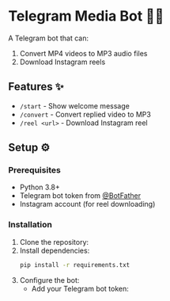 # Telegram Media Bot 🤖🎵

A Telegram bot that can:
1. Convert MP4 videos to MP3 audio files
2. Download Instagram reels

## Features ✨
- `/start` - Show welcome message
- `/convert` - Convert replied video to MP3
- `/reel <url>` - Download Instagram reel

## Setup ⚙️

### Prerequisites
- Python 3.8+
- Telegram bot token from [@BotFather](https://t.me/BotFather)
- Instagram account (for reel downloading)

### Installation
1. Clone the repository:
2. Install dependencies:
   ```bash
   pip install -r requirements.txt
   ```
3. Configure the bot:
   - Add your Telegram bot token:

  
